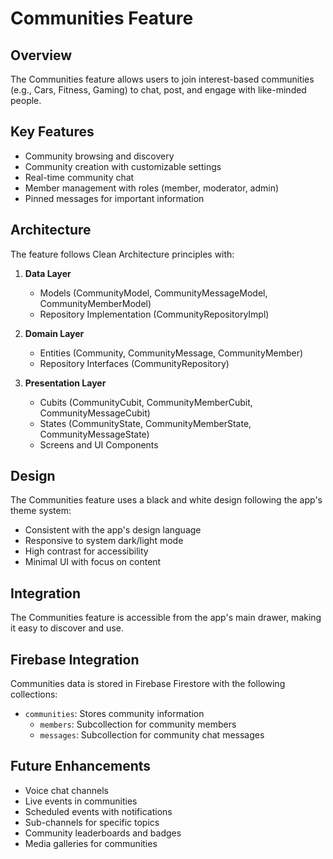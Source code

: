 # Communities Feature

## Overview

The Communities feature allows users to join interest-based communities (e.g., Cars, Fitness, Gaming) to chat, post, and engage with like-minded people.

## Key Features

- Community browsing and discovery
- Community creation with customizable settings
- Real-time community chat
- Member management with roles (member, moderator, admin)
- Pinned messages for important information

## Architecture

The feature follows Clean Architecture principles with:

1. **Data Layer**
   - Models (CommunityModel, CommunityMessageModel, CommunityMemberModel)
   - Repository Implementation (CommunityRepositoryImpl)

2. **Domain Layer**
   - Entities (Community, CommunityMessage, CommunityMember)
   - Repository Interfaces (CommunityRepository)

3. **Presentation Layer**
   - Cubits (CommunityCubit, CommunityMemberCubit, CommunityMessageCubit)
   - States (CommunityState, CommunityMemberState, CommunityMessageState)
   - Screens and UI Components

## Design

The Communities feature uses a black and white design following the app's theme system:

- Consistent with the app's design language
- Responsive to system dark/light mode
- High contrast for accessibility
- Minimal UI with focus on content

## Integration

The Communities feature is accessible from the app's main drawer, making it easy to discover and use.

## Firebase Integration

Communities data is stored in Firebase Firestore with the following collections:

- `communities`: Stores community information
  - `members`: Subcollection for community members
  - `messages`: Subcollection for community chat messages

## Future Enhancements

- Voice chat channels
- Live events in communities
- Scheduled events with notifications
- Sub-channels for specific topics
- Community leaderboards and badges
- Media galleries for communities 